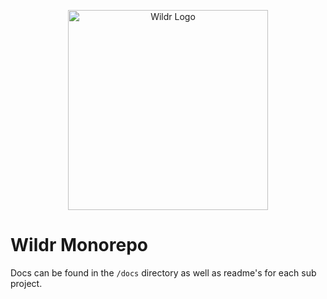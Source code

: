 <p align="center">
  <a href="http://wildr.com/" target="blank"><img src="https://d1h8rem1j07piu.cloudfront.net/wildr_logo.png" width="320" alt="Wildr Logo" /></a>
</p>

# Wildr Monorepo

Docs can be found in the `/docs` directory as well as readme's for each sub
project.
